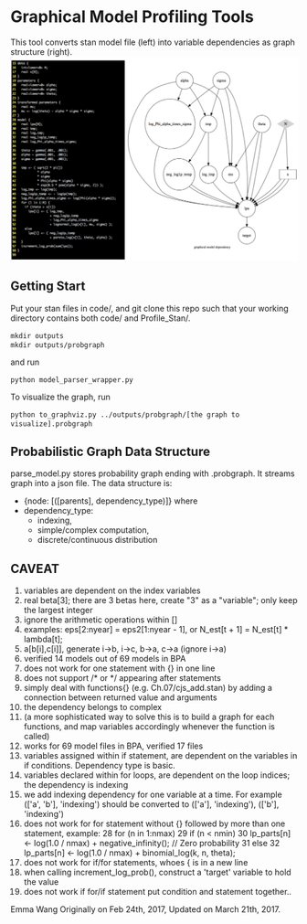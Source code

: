 # Graphical Model Profiling Tools
This tool converts stan model file (left) into variable dependencies as graph structure (right).
![alt text](pic/Graph.png "Variable dependency graph")

## Getting Start
Put your stan files in code/, and git clone this repo such that your working directory contains both code/ and Profile_Stan/.
~~~
mkdir outputs
mkdir outputs/probgraph
~~~

and run
~~~
python model_parser_wrapper.py
~~~

To visualize the graph, run

~~~
python to_graphviz.py ../outputs/probgraph/[the graph to visualize].probgraph
~~~

## Probabilistic Graph Data Structure
parse_model.py stores probability graph ending with .probgraph.
It streams graph into a json file.
The data structure is:
* {node: [([parents], dependency_type)]}
where 
* dependency_type:
  + indexing, 
  + simple/complex computation,
  + discrete/continuous distribution




## CAVEAT
1.  variables are dependent on the index variables 
2.  real beta[3]; there are 3 betas here, create "3" as a "variable"; only keep the largest integer
3.  ignore the arithmetic operations within []
4.  examples: eps[2:nyear] = eps2[1:nyear - 1], or N_est[t + 1] = N_est[t] * lambda[t];
5.  a[b[i],c[i]], generate i->b, i->c, b->a, c->a (ignore i->a)
6.  verified 14 models out of 69 models in BPA
7.  does not work for one statement with {} in one line
8.  does not support /* or */ appearing after statements
9.  simply deal with functions{} (e.g. Ch.07/cjs_add.stan) by adding a connection between returned value and arguments
10. the dependency belongs to complex
11. (a more sophisticated way to solve this is to build a graph for each functions, and map variables accordingly whenever the function is called)
12.  works for 69 model files in BPA, verified 17 files
13.  variables assigned within if statement, are dependent on the variables in if conditions. Dependency type is basic.
14.  variables declared within for loops, are dependent on the loop indices; the dependency is indexing
15.  we add indexing dependency for one variable at a time. For example (['a', 'b'], 'indexing') should be converted to (['a'], 'indexing'), (['b'], 'indexing')
16.  does not work for for statement without {} followed by more than one statement, example:
    28   for (n in 1:nmax)
    29     if (n < nmin)
    30       lp_parts[n] <- log(1.0 / nmax) + negative_infinity();  // Zero probability
    31     else
    32       lp_parts[n] <- log(1.0 / nmax) + binomial_log(k, n, theta);
17.  does not work for if/for statements, whoes { is in a new line
18.  when calling increment_log_prob(), construct a 'target' variable to hold the value
19.  does not work if for/if statement put condition and statement together..


Emma Wang
Originally on Feb 24th, 2017,
Updated on March 21th, 2017.
